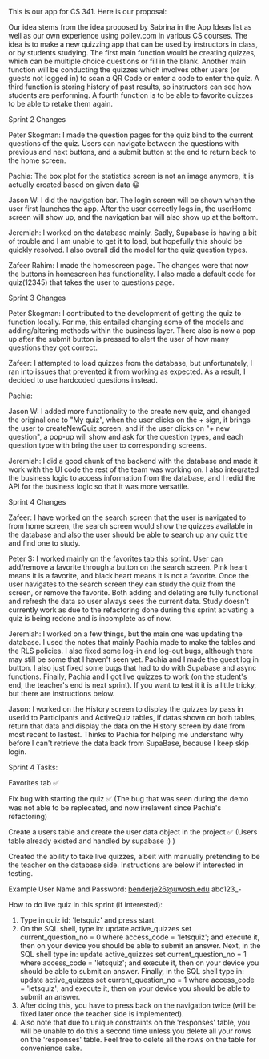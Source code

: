 This is our app for CS 341. Here is our proposal:

Our idea stems from the idea proposed by Sabrina in the App Ideas list as well as our own experience using pollev.com in various CS courses. The idea is
to make a new quizzing app that can be used by instructors in class, or by students studying. The first main function would be creating quizzes, which can
be multiple choice questions or fill in the blank. Another main function will be conducting the quizzes which involves other users (or guests not logged
in) to scan a QR Code or enter a code to enter the quiz. A third function is storing history of past results, so instructors can see how students are
performing. A fourth function is to be able to favorite quizzes to be able to retake them again.​

Sprint 2 Changes

Peter Skogman: I made the question pages for the quiz bind to the current questions of the quiz. Users can navigate between the questions with previous and next buttons, and a submit button at the end to return back to the home screen.

Pachia: The box plot for the statistics screen is not an image anymore, it is actually created based on given data 😀

Jason W: I did the navigation bar. The login screen will be shown when the user first launches the app. After the user correctly logs in, the userHome screen will show up, and the navigation bar will also show up at the bottom.

Jeremiah: I worked on the database mainly. Sadly, Supabase is having a bit of trouble and I am unable to get it to load, but hopefully this should be quickly resolved. I also overall did the model for the quiz question types.

Zafeer Rahim: I made the homescreen page. The changes were that now the buttons in homescreen has functionality. I also made a default code for quiz(12345) that takes the user to questions page.

Sprint 3 Changes

Peter Skogman: I contributed to the development of getting the quiz to function locally. For me, this entailed changing some of the models and adding/altering methods within the business layer. There also is now a pop up after the submit button is pressed to alert the user of how many questions they got correct.

Zafeer: I attempted to load quizzes from the database, but unfortunately, I ran into issues that prevented it from working as expected. As a result, I decided to use hardcoded questions instead.

Pachia:

Jason W: I added more functionality to the create new quiz, and changed the original one to "My quiz", when the user clicks on the + sign, it brings the user to createNewQuiz screen, and if the user clicks on "+ new question", a pop-up will show and ask for the question types, and each question type with bring the user to corresponding screens.  

Jeremiah: I did a good chunk of the backend with the database and made it work with the UI code the rest of the team was working on. I also integrated the business logic to access information from the database, and I redid the API for the business logic so that it was more versatile.

Sprint 4 Changes

Zafeer: I have worked on the search screen that the user is navigated to from home screen, the search screen would show the quizzes available in the database and also the user should be able to search up any quiz title and find one to study.

Peter S: I worked mainly on the favorites tab this sprint. User can add/remove a favorite through a button on the search screen. Pink heart means it is a favorite, and black heart means it is not a favorite. Once the user navigates to the search screen they can study the quiz from the screen, or remove the favorite. Both adding and deleting are fully functional and refresh the data so user always sees the current data. Study doesn't currently work as due to the refactoring done during this sprint acivating a quiz is being redone and is incomplete as of now.

Jeremiah: I worked on a few things, but the main one was updating the database. I used the notes that mainly Pachia made to make the tables and the RLS policies. I also fixed some log-in and log-out bugs, although there may still be some that I haven't seen yet. Pachia and I made the guest log in button. I also just fixed some bugs that had to do with Supabase and async functions. Finally, Pachia and I got live quizzes to work (on the student's end, the teacher's end is next sprint). If you want to test it it is a little tricky, but there are instructions below.

Jason: I worked on the History screen to display the quizzes by pass in userId to Participants and ActiveQuiz tables, if datas shown on both tables, return that data and display the data on the History screen by date from most recent to lastest. Thinks to Pachia for helping me understand why before I can't retrieve the data back from SupaBase, because I keep skip login. 

Sprint 4 Tasks:

Favorites tab ✅

Fix bug with starting the quiz ✅ (The bug that was seen during the demo was not able to be replecated, and now irrelavent since Pachia's refactoring)

Create a users table and create the user data object in the project ✅ (Users table already existed and handled by supabase :) )

Created the ability to take live quizzes, albeit with manually pretending to be the teacher on the database side. Instructions are below if interested in testing.

Example User Name and Password:
benderje26@uwosh.edu
abc123_-

How to do live quiz in this sprint (if interested):
 1) Type in quiz id: 'letsquiz' and press start.
 2) On the SQL shell, type in:
	  update active_quizzes set current_question_no = 0 where access_code = 'letsquiz';
	and execute it, then on your device you should be able to submit an answer. Next, in the SQL shell type in:
	  update active_quizzes set current_question_no = 1 where access_code = 'letsquiz';
	and execute it, then on your device you should be able to submit an answer. Finally, in the SQL shell type in:
	  update active_quizzes set current_question_no = 1 where access_code = 'letsquiz';
	and execute it, then on your device you should be able to submit an answer.
 3) After doing this, you have to press back on the navigation twice (will be fixed later once the teacher side is implemented).
 4) Also note that due to unique constraints on the 'responses' table, you will be unable to do this a second time unless you delete all your rows on the 'responses' table. Feel free to delete all the rows on the table for convenience sake.

